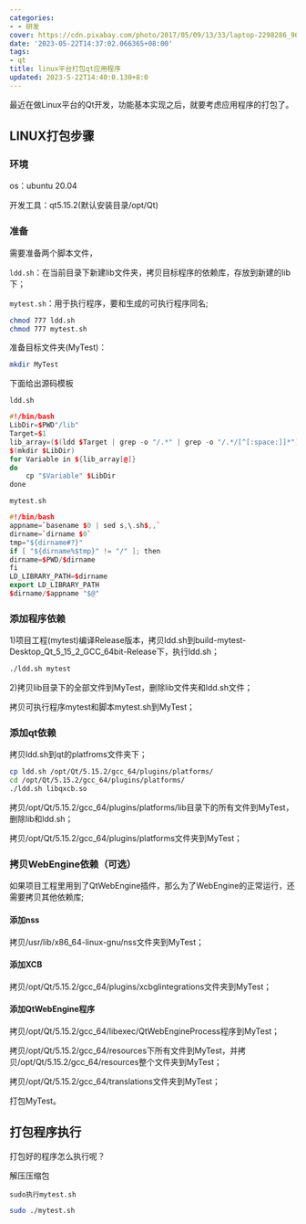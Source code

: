 ```yaml
---
categories:
- - 研发
cover: https://cdn.pixabay.com/photo/2017/05/09/13/33/laptop-2298286_960_720.png
date: '2023-05-22T14:37:02.066365+08:00'
tags:
- qt
title: linux平台打包qt应用程序
updated: 2023-5-22T14:40:0.130+8:0
---
```

最近在做Linux平台的Qt开发，功能基本实现之后，就要考虑应用程序的打包了。

## LINUX打包步骤

### 环境

os：ubuntu 20.04

开发工具：qt5.15.2(默认安装目录/opt/Qt)

### 准备

需要准备两个脚本文件，

`ldd.sh`：在当前目录下新建lib文件夹，拷贝目标程序的依赖库，存放到新建的lib下；

`mytest.sh`：用于执行程序，要和生成的可执行程序同名;

```bash
chmod 777 ldd.sh
chmod 777 mytest.sh
```

准备目标文件夹(MyTest)：

```bash
mkdir MyTest
```

下面给出源码模板

`ldd.sh`

```cpp
#!/bin/bash
LibDir=$PWD"/lib"
Target=$1
lib_array=($(ldd $Target | grep -o "/.*" | grep -o "/.*/[^[:space:]]*"))
$(mkdir $LibDir)
for Variable in ${lib_array[@]}
do
    cp "$Variable" $LibDir
done
```

`mytest.sh`

```cpp
#!/bin/bash
appname=`basename $0 | sed s,\.sh$,,`
dirname=`dirname $0`
tmp="${dirname#?}"
if [ "${dirname%$tmp}" != "/" ]; then
dirname=$PWD/$dirname
fi
LD_LIBRARY_PATH=$dirname
export LD_LIBRARY_PATH
$dirname/$appname "$@" 
```

### 添加程序依赖

1)项目工程(mytest)编译Release版本，拷贝ldd.sh到build-mytest-Desktop_Qt_5_15_2_GCC_64bit-Release下，执行ldd.sh；

```bash
./ldd.sh mytest
```

2)拷贝lib目录下的全部文件到MyTest，删除lib文件夹和ldd.sh文件；

拷贝可执行程序mytest和脚本mytest.sh到MyTest；

### 添加qt依赖

拷贝ldd.sh到qt的platfroms文件夹下；

```bash
cp ldd.sh /opt/Qt/5.15.2/gcc_64/plugins/platforms/
cd /opt/Qt/5.15.2/gcc_64/plugins/platforms/
./ldd.sh libqxcb.so
```

拷贝/opt/Qt/5.15.2/gcc\_64/plugins/platforms/lib目录下的所有文件到MyTest，删除lib和ldd.sh；

拷贝/opt/Qt/5.15.2/gcc\_64/plugins/platforms文件夹到MyTest；

### 拷贝WebEngine依赖（可选）

如果项目工程里用到了QtWebEngine插件，那么为了WebEngine的正常运行，还需要拷贝其他依赖库;

#### 添加nss

拷贝/usr/lib/x86\_64-linux-gnu/nss文件夹到MyTest；

#### 添加XCB

拷贝/opt/Qt/5.15.2/gcc\_64/plugins/xcbglintegrations文件夹到MyTest；

#### 添加QtWebEngine程序

拷贝/opt/Qt/5.15.2/gcc\_64/libexec/QtWebEngineProcess程序到MyTest；

拷贝/opt/Qt/5.15.2/gcc\_64/resources下所有文件到MyTest，并拷贝/opt/Qt/5.15.2/gcc\_64/resources整个文件夹到MyTest；

拷贝/opt/Qt/5.15.2/gcc\_64/translations文件夹到MyTest；

打包MyTest。

## 打包程序执行

打包好的程序怎么执行呢？

解压压缩包

`sudo执行mytest.sh`

```bash
sudo ./mytest.sh
```
